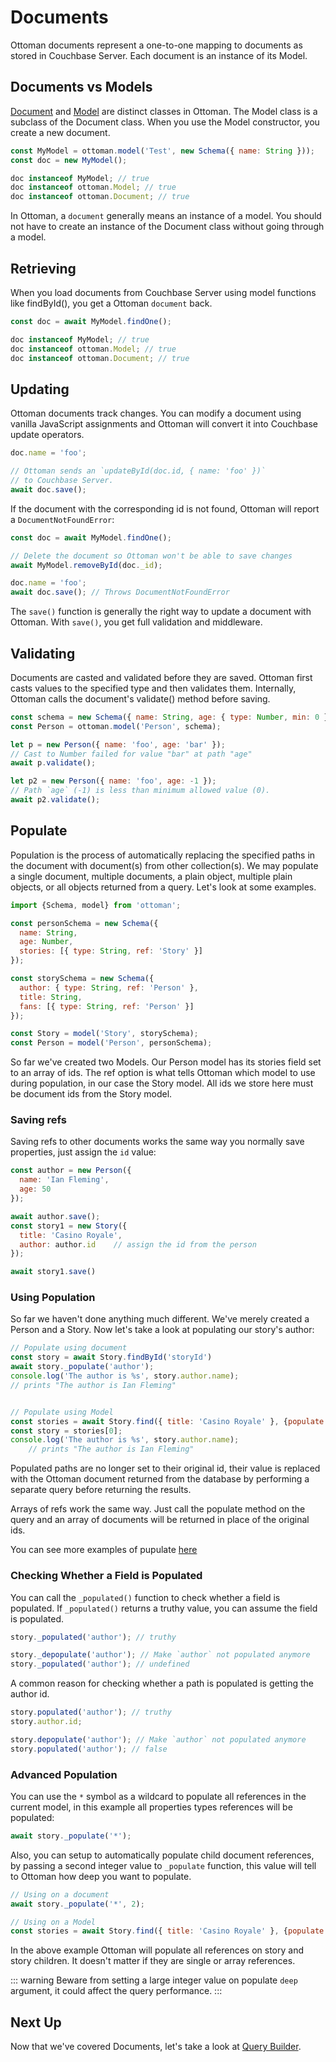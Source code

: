 # Documents
Ottoman documents represent a one-to-one mapping to documents as stored in Couchbase Server. Each document is an instance of its Model.


## Documents vs Models

[Document](/classes/document.html) and [Model](/classes/model.html) are distinct classes in Ottoman. The Model class is a subclass of the Document class. 
When you use the Model constructor, you create a new document.

```javascript
const MyModel = ottoman.model('Test', new Schema({ name: String }));
const doc = new MyModel();

doc instanceof MyModel; // true
doc instanceof ottoman.Model; // true
doc instanceof ottoman.Document; // true
```

In Ottoman, a `document` generally means an instance of a model. You should not have to create an instance of the Document class without going through a model.

## Retrieving

When you load documents from Couchbase Server using model functions like findById(), you get a Ottoman `document` back.

```javascript
const doc = await MyModel.findOne();

doc instanceof MyModel; // true
doc instanceof ottoman.Model; // true
doc instanceof ottoman.Document; // true
```

## Updating

Ottoman documents track changes. You can modify a document using vanilla JavaScript assignments and Ottoman will convert it into Couchbase update operators.

```javascript
doc.name = 'foo';

// Ottoman sends an `updateById(doc.id, { name: 'foo' })`
// to Couchbase Server.
await doc.save();
```

If the document with the corresponding id is not found, Ottoman will report a `DocumentNotFoundError`:

```javascript
const doc = await MyModel.findOne();

// Delete the document so Ottoman won't be able to save changes
await MyModel.removeById(doc._id);

doc.name = 'foo';
await doc.save(); // Throws DocumentNotFoundError
```

The `save()` function is generally the right way to update a document with Ottoman. With `save()`, you get full validation and middleware.

## Validating

Documents are casted and validated before they are saved. 
Ottoman first casts values to the specified type and then validates them. Internally, 
Ottoman calls the document's validate() method before saving.

```javascript
const schema = new Schema({ name: String, age: { type: Number, min: 0 } });
const Person = ottoman.model('Person', schema);

let p = new Person({ name: 'foo', age: 'bar' });
// Cast to Number failed for value "bar" at path "age"
await p.validate();

let p2 = new Person({ name: 'foo', age: -1 });
// Path `age` (-1) is less than minimum allowed value (0).
await p2.validate();
```

## Populate

Population is the process of automatically replacing the specified paths in the document with document(s) from other collection(s).
We may populate a single document, multiple documents, a plain object, multiple plain objects, or all objects returned from a query.
Let's look at some examples.


```javascript
import {Schema, model} from 'ottoman';

const personSchema = new Schema({
  name: String,
  age: Number,
  stories: [{ type: String, ref: 'Story' }]
});

const storySchema = new Schema({
  author: { type: String, ref: 'Person' },
  title: String,
  fans: [{ type: String, ref: 'Person' }]
});

const Story = model('Story', storySchema);
const Person = model('Person', personSchema);
```

So far we've created two Models. Our Person model has its stories field set to an array of ids.
The ref option is what tells Ottoman which model to use during population, in our case the Story model.
All ids we store here must be document ids from the Story model.

### Saving refs

Saving refs to other documents works the same way you normally save properties, just assign the `id` value:

```javascript
const author = new Person({
  name: 'Ian Fleming',
  age: 50
});

await author.save();
const story1 = new Story({
  title: 'Casino Royale',
  author: author.id    // assign the id from the person
});

await story1.save()
```

### Using Population

So far we haven't done anything much different. We've merely created a Person and a Story.
Now let's take a look at populating our story's author:

```javascript
// Populate using document
const story = await Story.findById('storyId')
await story._populate('author');
console.log('The author is %s', story.author.name);
// prints "The author is Ian Fleming"


// Populate using Model
const stories = await Story.find({ title: 'Casino Royale' }, {populate: 'author'})
const story = stories[0];
console.log('The author is %s', story.author.name);
    // prints "The author is Ian Fleming"
```

Populated paths are no longer set to their original id, their value is replaced with the Ottoman document returned from the database by performing a separate query before returning the results.

Arrays of refs work the same way. Just call the populate method on the query and an array of documents will be returned in place of the original ids.

You can see more examples of pupulate [here](https://v2.ottomanjs.com/classes/document.html#populate)

### Checking Whether a Field is Populated

You can call the `_populated()` function to check whether a field is populated. If `_populated()` returns a truthy value, you can assume the field is populated.

```javascript
story._populated('author'); // truthy

story._depopulate('author'); // Make `author` not populated anymore
story._populated('author'); // undefined
```

A common reason for checking whether a path is populated is getting the author id.

```javascript
story.populated('author'); // truthy
story.author.id; 

story.depopulate('author'); // Make `author` not populated anymore
story.populated('author'); // false
```

### Advanced Population

You can use the `*` symbol as a wildcard to populate all references in the current model, in this example all properties types references will be populated:

```javascript
await story._populate('*');
```

Also, you can setup to automatically populate child document references, by passing a second integer value to `_populate` function,
this value will tell to Ottoman how deep you want to populate.

```javascript
// Using on a document
await story._populate('*', 2);

// Using on a Model
const stories = await Story.find({ title: 'Casino Royale' }, {populate: 'author', populateMaxDeep: 2})
```

In the above example Ottoman will populate all references on story and story children. 
It doesn't matter if they are single or array references.

::: warning
Beware from setting a large integer value on populate `deep` argument, it could affect the query performance.
:::


## Next Up
Now that we've covered Documents, let's take a look at [Query Builder](/guides/query-builder).
